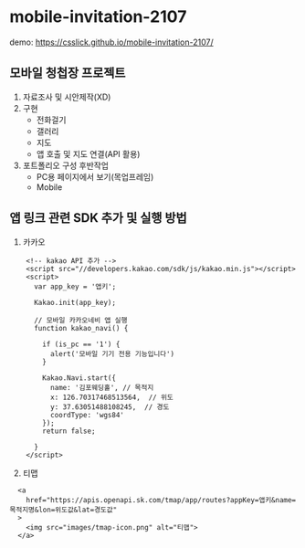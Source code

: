 # mobile-invitation-2107
demo: https://csslick.github.io/mobile-invitation-2107/  

## 모바일 청첩장 프로젝트
1. 자료조사 및 시안제작(XD)
2. 구현
	- 전화걸기
	- 갤러리
	- 지도
	- 앱 호출 및 지도 연결(API 활용)
3. 포트폴리오 구성 후반작업
	- PC용 페이지에서 보기(목업프레임)
	- Mobile


## 앱 링크 관련 SDK 추가 및 실행 방법
1. 카카오
```
    <!-- kakao API 추가 -->
    <script src="//developers.kakao.com/sdk/js/kakao.min.js"></script>
    <script>
      var app_key = '앱키';

      Kakao.init(app_key);

      // 모바일 카카오네비 앱 실행
      function kakao_navi() {
      
        if (is_pc == '1') {
          alert('모바일 기기 전용 기능입니다')
        }

        Kakao.Navi.start({
          name: '김포웨딩홀', // 목적지
          x: 126.70317468513564,  // 위도
          y: 37.63051488108245,  // 경도
          coordType: 'wgs84'
        });
        return false;
	
      }
    </script>  
```


2. 티맵
```
  <a 
    href="https://apis.openapi.sk.com/tmap/app/routes?appKey=앱키&name=목적지명&lon=위도값&lat=경도값"
  >
    <img src="images/tmap-icon.png" alt="티맵">
  </a>
```
